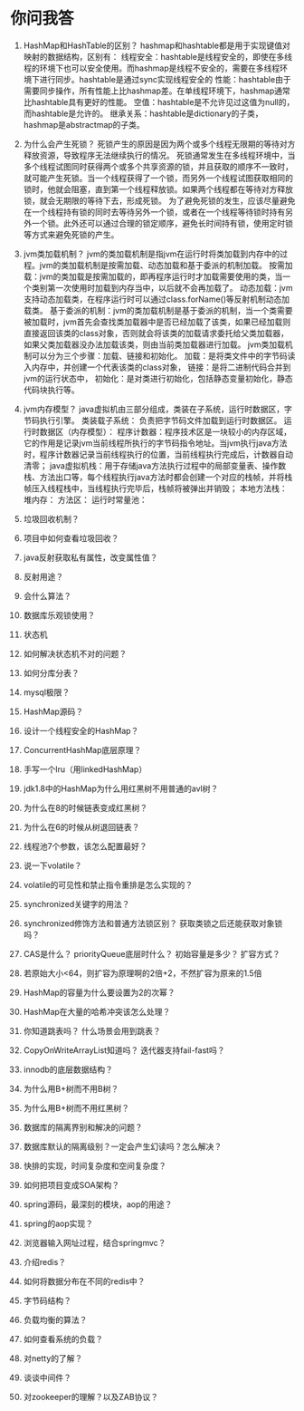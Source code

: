 # 你问我答

1. HashMap和HashTable的区别？
    hashmap和hashtable都是用于实现键值对映射的数据结构，区别有：
    线程安全：hashtable是线程安全的，即使在多线程的环境下也可以安全使用。而hashmap是线程不安全的，需要在多线程环境下进行同步。hashtable是通过sync实现线程安全的
    性能：hashtable由于需要同步操作，所有性能上比hashmap差。在单线程环境下，hashmap通常比hashtable具有更好的性能。
    空值：hashtable是不允许见过这值为null的，而hashtable是允许的。
    继承关系：hashtable是dictionary的子类，hashmap是abstractmap的子类。
2. 为什么会产生死锁？
	死锁产生的原因是因为两个或多个线程无限期的等待对方释放资源，导致程序无法继续执行的情况。
	死锁通常发生在多线程环境中，当多个线程试图同时获得两个或多个共享资源的锁，并且获取的顺序不一致时，就可能产生死锁。当一个线程获得了一个锁，而另外一个线程试图获取相同的锁时，他就会阻塞，直到第一个线程释放锁。如果两个线程都在等待对方释放锁，就会无期限的等待下去，形成死锁。
	为了避免死锁的发生，应该尽量避免在一个线程持有锁的同时去等待另外一个锁，或者在一个线程等待锁时持有另外一个锁。此外还可以通过合理的锁定顺序，避免长时间持有锁，使用定时锁等方式来避免死锁的产生。
3. jvm类加载机制？
    jvm的类加载机制是指jvm在运行时将类加载到内存中的过程。jvm的类加载机制是按需加载、动态加载和基于委派的机制加载。
    按需加载：jvm的类加载是按需加载的，即再程序运行时才加载需要使用的类，当一个类别第一次使用时加载到内存当中，以后就不会再加载了。
    动态加载：jvm支持动态加载类，在程序运行时可以通过class.forName()等反射机制动态加载类。
    基于委派的机制：jvm的类加载机制是基于委派的机制，当一个类需要被加载时，jvm首先会查找类加载器中是否已经加载了该类，如果已经加载则直接返回该类的class对象，否则就会将该类的加载请求委托给父类加载器，如果父类加载器没办法加载该类，则由当前类加载器进行加载。
    jvm类加载机制可以分为三个步骤：加载、链接和初始化。
        加载：是将类文件中的字节码读入内存中，并创建一个代表该类的class对象，
        链接：是将二进制代码合并到jvm的运行状态中，
        初始化：是对类进行初始化，包括静态变量初始化，静态代码块执行等。
4. jvm内存模型？
    java虚拟机由三部分组成，类装在子系统，运行时数据区，字节码执行引擎。
    类装载子系统： 负责把字节码文件加载到运行时数据区。
    运行时数据区（内存模型）：
        程序计数器：程序技术区是一块较小的内存区域，它的作用是记录jvm当前线程所执行的字节码指令地址。当jvm执行java方法时，程序计数器记录当前线程执行的位置，当前线程执行完成后，计数器自动清零；
        java虚拟机栈：用于存储java方法执行过程中的局部变量表、操作数栈、方法出口等，每个线程执行java方法时都会创建一个对应的栈帧，并将栈帧压入线程栈中，当线程执行完毕后，栈帧将被弹出并销毁；
        本地方法栈：
        堆内存：
        方法区：
        运行时常量池：
5. 垃圾回收机制？

6. 项目中如何查看垃圾回收？

7. java反射获取私有属性，改变属性值？

8. 反射用途？

9. 会什么算法？

10. 数据库乐观锁使用？

11. 状态机
12. 如何解决状态机不对的问题？

13. 如何分库分表？

14. mysql极限？

15. HashMap源码？

16. 设计一个线程安全的HashMap？

17. ConcurrentHashMap底层原理？

18. 手写一个lru（用linkedHashMap）
19. jdk1.8中的HashMap为什么用红黑树不用普通的avl树？

20. 为什么在8的时候链表变成红黑树？

21. 为什么在6的时候从树退回链表？

22. 线程池7个参数，该怎么配置最好？

23. 说一下volatile？

24. volatile的可见性和禁止指令重排是怎么实现的？

25. synchronized关键字的用法？

26. synchronized修饰方法和普通方法锁区别？
获取类锁之后还能获取对象锁吗？

27. CAS是什么？
priorityQueue底层时什么？
初始容量是多少？
扩容方式？

28. 若原始大小<64，则扩容为原理啊的2倍+2，不然扩容为原来的1.5倍
29. HashMap的容量为什么要设置为2的次幂？

30. HashMap在大量的哈希冲突该怎么处理？

31. 你知道跳表吗？
什么场景会用到跳表？

32. CopyOnWriteArrayList知道吗？
迭代器支持fail-fast吗？

33. innodb的底层数据结构？

34. 为什么用B+树而不用B树？

35. 为什么用B+树而不用红黑树？

36. 数据库的隔离界别和解决的问题？

37. 数据库默认的隔离级别？一定会产生幻读吗？怎么解决？

38. 快排的实现，时间复杂度和空间复杂度？

39. 如何把项目变成SOA架构？

40. spring源码，最深刻的模块，aop的用途？

41. spring的aop实现？

42. 浏览器输入网址过程，结合springmvc？

43. 介绍redis？

44. 如何将数据分布在不同的redis中？

45. 字节码结构？

46. 负载均衡的算法？

47. 如何查看系统的负载？

48. 对netty的了解？

49. 谈谈中间件？

50. 对zookeeper的理解？以及ZAB协议？
